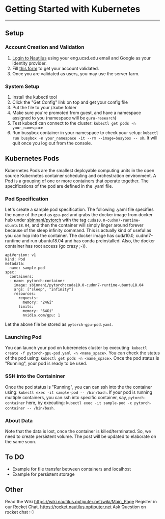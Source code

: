# Getting Started with Kubernetes
---

## Setup

### Account Creation and Validation
1. [Login to Nautilus](https://nautilus.optiputer.net/) using your eng.ucsd.edu email and Google as your identity provider.
2. Fill [this form](https://goo.gl/forms/9f5g22XmrsftheXC3) to get your account validated.
3. Once you are validated as users, you may use the server farm.


### System Setup
1. Install the kubectl tool
2. Click the "Get Config" link on top and get your config file
3. Put the file to your <home>/.kube folder
4. Make sure you're promoted from guest, and have a namespace assigned to you (namespace will be `guru-research`)
5. Test kubectl can connect to the cluster:  ```kubectl get pods -n your_namespace```
6. Run busybox container in your namespace to check your setup: ```kubectl run busybox -n your_namespace -it --rm --image=busybox -- sh```. It will quit once you log out from the console.
  
## Kubernetes Pods
Kubernetes Pods are the smallest deployable computing units in the open source Kubernetes container scheduling and orchestration environment. A Pod is a grouping of one or more containers that operate together. The specifications of the pod are defined in the .yaml file. 

### Pod Specification
Let's create a sample pod specification. The following .yaml file specifies the name of the pod as `gpu-pod` and grabs the docker image from docker hub under [sbinnani/pytorch](https://hub.docker.com/r/sbinnani/pytorch) with the tag ``cuda10.0-cudnn7-runtime-ubuntu18.04``, and then the container will simply linger around forever because of the sleep infinity command. This is actually kind of useful as you can hop into the container. The docker image has cuda10.0, cudnn7-runtime and run ubuntu18.04 and has conda preinstalled. Also, the docker container has root access (go crazy ;-)).

```
apiVersion: v1
kind: Pod
metadata:
  name: sample-pod
spec:
  containers:
  - name: pytorch-container
    image: sbinnani/pytorch:cuda10.0-cudnn7-runtime-ubuntu18.04
    args: ["sleep", "infinity"]
    resources:
      requests:
        memory: "24Gi"
      limits:
        memory: "64Gi"
        nvidia.com/gpu: 1
```

Let the above file be stored as `pytorch-gpu-pod.yaml`.

### Launching Pod
You can launch your pod on luberenetes cluster by executing: ```kubectl create -f pytorch-gpu-pod.yaml -n <name_space>```. You can check the status of the pod using: ```kubectl get pods -n <name_space>```. Once the pod status is "Running", your pod is ready to be used.

### SSH into the Containiner
Once the pod status is "Running", you can can ssh into the the container using: ```kubectl exec -it sample-pod -- /bin/bash```. If your pod is running multiple containers, you can ssh into specific container, say, `pytorch-container` here, by executing: ```kubectl exec -it sample-pod -c pytorch-container -- /bin/bash```.

### About Data
Note that the data is lost, once the container is killed/terminated. So, we need to create persistent volume. The post will be updated to elaborate on the same soon.

## To DO
- Example for file transfer between containers and localhost
- Example for persistent storage

## Other
Read the Wiki https://wiki.nautilus.optiputer.net/wiki/Main_Page
Register in our Rocket Chat. https://rocket.nautilus.optiputer.net
Ask Question on rocket chat :-)
